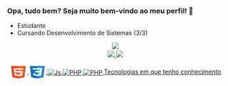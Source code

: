 ### Opa, tudo bem? Seja muito bem-vindo ao meu perfil! 👋

- Estudante
- Cursando Desenvolvimento de Sistemas (3/3)
<div align ="center">
  <a href="https://github.com/pedrojesus44">
<img src="https://media.tenor.com/QWZAInP_zn4AAAAC/the-breakfast-club-brian-johnson.gif" height="470em">
</div>

<div align="center">
  <a href="https://github.com/pedrojesus44">
  <img height="180em" src="https://github-readme-stats.vercel.app/api?username=pedrojesus44&show_icons=true&theme=radical&include_all_commits=true&count_private=true"/>
  <img height="180em" src="https://github-readme-stats.vercel.app/api/top-langs/?username=pedrojesus44&layout=compact&langs_count=7&theme=radical"/>
</div>
<div style="text-align: center;">
  <div style="display: inline_block;"><br>
    <img align="center" alt="Pedro-HTML" height="30" width="40" src="https://raw.githubusercontent.com/devicons/devicon/master/icons/html5/html5-original.svg">
    <img align="center" alt="Pedro-CSS" height="30" width="40" src="https://raw.githubusercontent.com/devicons/devicon/master/icons/css3/css3-original.svg">
    <img align="center" alt="Js" height="30" width="40" img src="https://cdn.jsdelivr.net/gh/devicons/devicon/icons/javascript/javascript-original.svg" />
    <img align="center" alt="PHP" height="30" width="40" <img src="https://cdn.jsdelivr.net/gh/devicons/devicon/icons/php/php-original.svg" />
    <img align="center" alt="PHP" height="30" width="40" <img src="https://cdn.jsdelivr.net/gh/devicons/devicon/icons/mysql/mysql-original.svg" />
    <span>Tecnologias em que tenho conhecimento</span>
  </div>
</div>
